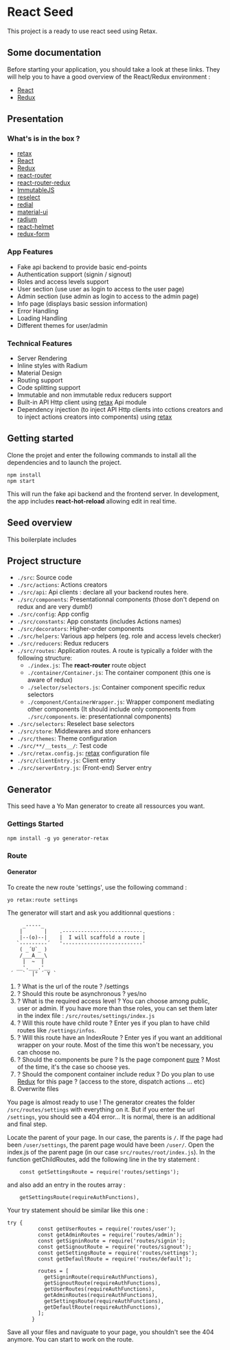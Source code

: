 # React Seed

This project is a ready to use react seed using Retax.

## Some documentation

Before starting your application, you should take a look at these links. They will help you to have a good overview of the React/Redux environment :

* [React](https://facebook.github.io/react/)
* [Redux](http://redux.js.org/)


## Presentation

### What's is in the box ?

* [retax](https://github.com/hourliert/retax)
* [React](https://facebook.github.io/react/)
* [Redux](http://redux.js.org/)
* [react-router](https://github.com/reactjs/react-router)
* [react-router-redux](https://github.com/reactjs/react-router-redux)
* [ImmutableJS](https://facebook.github.io/immutable-js/)
* [reselect](https://github.com/reactjs/reselect)
* [redial](https://github.com/markdalgleish/redial)
* [material-ui](http://www.material-ui.com/#/)
* [radium](http://stack.formidable.com/radium/)
* [react-helmet](https://github.com/nfl/react-helmet)
* [redux-form](http://redux-form.com/5.1.0/#/?_k=t21wnx)

### App Features
* Fake api backend to provide basic end-points
* Authentication support (signin / signout)
* Roles and access levels support
* User section (use user as login to access to the user page)
* Admin section (use admin as login to access to the admin page)
* Info page (displays basic session information)
* Error Handling
* Loading Handling
* Different themes for user/admin

### Technical Features
* Server Rendering
* Inline styles with Radium
* Material Design
* Routing support
* Code splitting support
* Immutable and non immutable redux reducers support
* Built-in API Http client using [retax](https://github.com/hourliert/retax) Api module
* Dependency injection (to inject API Http clients into cctions creators and to inject actions creators into components) using [retax](https://github.com/hourliert/retax)

## Getting started

Clone the projet and enter the following commands to install all the dependencies and to launch the project.

```
npm install
npm start
```
This will run the fake api backend and the frontend server.
In development, the app includes **react-hot-reload** allowing edit in real time.

## Seed overview

This boilerplate includes 

## Project structure

* `./src`: Source code
* `./src/actions`: Actions creators
* `./src/api`: Api clients : declare all your backend routes here.
* `./src/components`: Presentationnal components (those don't depend on redux and are very dumb!)
* `./src/config`: App config
* `./src/constants`: App constants (includes Actions names)
* `./src/decorators`: Higher-order components
* `./src/helpers`: Various app helpers (eg. role and access levels checker)
* `./src/reducers`: Redux reducers
* `./src/routes`: Application routes. A route is typically a folder with the following structure:
  * `./index.js`: The **react-router** route object
  * `./container/Container.js`: The container component (this one is aware of redux)
  * `./selector/selectors.js`: Container component specific redux selectors
  * `./component/ContainerWrapper.js`: Wrapper component mediating other components (It should include only components from `./src/components`. ie: presentationnal components)
* `./src/selectors`: Reselect base selectors
* `./src/store`: Middlewares and store enhancers
* `./src/themes`: Theme configuration
* `./src/**/__tests__/`: Test code
* `./src/retax.config.js`: [retax](https://github.com/hourliert/retax) configuration file
* `./src/clientEntry.js`: Client entry
* `./src/serverEntry.js`: (Front-end) Server entry

## Generator

This seed have a Yo Man generator to create all ressources you want.

### Gettings Started

```
npm install -g yo generator-retax
```

### Route

#### Generator

To create the new route 'settings', use the following command :

```
yo retax:route settings
```

The generator will start and ask you additionnal questions :

```
     _-----_
    |       |    .--------------------------.
    |--(o)--|    |  I will scaffold a route |
   `---------´   '--------------------------'
    ( _´U`_ )    
    /___A___\    
     |  ~  |     
   __'.___.'__   
 ´   `  |° ´ Y ` 

```
1. ? What is the url of the route ? /settings
2. ? Should this route be asynchronous ? yes/no
3. ? What is the required access level ? You can choose among public, user or admin. If you have more than thse roles, you can set them later in the index file : `/src/routes/settings/index.js`
4. ? Will this route have child route ? Enter yes if you plan to have child routes like `/settings/infos`.
5. ? Will this route have an IndexRoute ? Enter yes if you want an additional wrapper on your route. Most of the time this won't be necessary, you can choose no.
6. ? Should the components be pure ? Is the page component [pure](https://facebook.github.io/react/docs/pure-render-mixin.html) ? Most of the time, it's the case so choose yes.
7. ? Should the component container include redux ? Do you plan to use [Redux](http://redux.js.org/) for this page ? (access to the store, dispatch actions ... etc)
8. Overwrite files 


You page is almost ready to use ! The generator creates the folder `/src/routes/settings` with everything on it. But if you enter the url `/settings`, you should see a 404 error...
It is normal, there is an additional and final step. 

Locate the parent of your page. In our case, the parents is `/`. If the page had been `/user/settings`, the parent page would have been `/user/`. 
Open the index.js of the parent page (in our case `src/routes/root/index.js`). In the function getChildRoutes, add the following line in the try statement :

```
	const getSettingsRoute = require('routes/settings');
```

and also add an entry in the routes array :

```
	getSettingsRoute(requireAuthFunctions),
```

Your try statement should be similar like this one : 

```
try {
          const getUserRoutes = require('routes/user');
          const getAdminRoutes = require('routes/admin');
          const getSigninRoute = require('routes/signin');
          const getSignoutRoute = require('routes/signout');
          const getSettingsRoute = require('routes/settings');
          const getDefaultRoute = require('routes/default');

          routes = [
            getSigninRoute(requireAuthFunctions),
            getSignoutRoute(requireAuthFunctions),
            getUserRoutes(requireAuthFunctions),
            getAdminRoutes(requireAuthFunctions),
            getSettingsRoute(requireAuthFunctions),
            getDefaultRoute(requireAuthFunctions),
          ];
        }
```

Save all your files and naviguate to your page, you shouldn't see the 404 anymore. You can start to work on the route.
